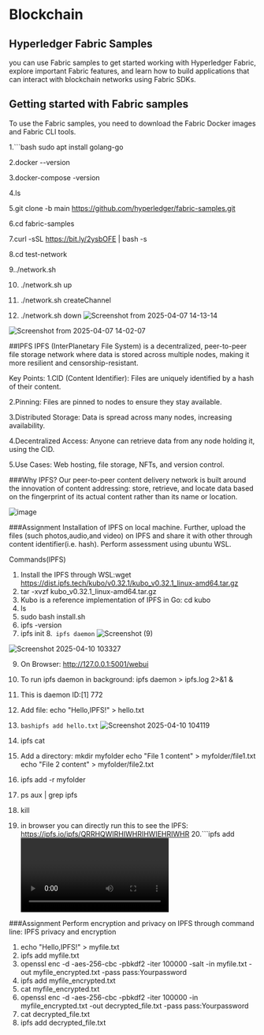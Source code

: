 # Blockchain
## Hyperledger Fabric Samples
you can use Fabric samples to get started working with Hyperledger Fabric, explore important Fabric features, and learn how to build applications that can interact with blockchain networks using Fabric SDKs. 

## Getting started with Fabric samples
To use the Fabric samples, you need to download the Fabric Docker images and Fabric CLI tools.

1.```bash
sudo apt install golang-go

  
2.docker --version

3.docker-compose -version

4.ls

5.git clone -b main https://github.com/hyperledger/fabric-samples.git

6.cd fabric-samples

7.curl -sSL https://bit.ly/2ysbOFE | bash -s

8.cd test-network

9../network.sh

10. ./network.sh up

11. ./network.sh createChannel

12. ./network.sh down
![Screenshot from 2025-04-07 14-13-14](https://github.com/user-attachments/assets/59c0e94f-690a-43a7-9d0d-e6cb4cf2b115)

![Screenshot from 2025-04-07 14-02-07](https://github.com/user-attachments/assets/6e7f6ad8-079d-4306-adca-b457d25ef317)

##IPFS
IPFS (InterPlanetary File System) is a decentralized, peer-to-peer file storage network where data is stored across multiple nodes, making it more resilient and censorship-resistant.

Key Points:
1.CID (Content Identifier): Files are uniquely identified by a hash of their content.

2.Pinning: Files are pinned to nodes to ensure they stay available.

3.Distributed Storage: Data is spread across many nodes, increasing availability.

4.Decentralized Access: Anyone can retrieve data from any node holding it, using the CID.

5.Use Cases: Web hosting, file storage, NFTs, and version control.

###Why IPFS?
Our peer-to-peer content delivery network is built around the innovation of content addressing: store, retrieve, and locate data based on the fingerprint of its actual content rather than its name or location.

![image](https://github.com/user-attachments/assets/a3ea5bb3-ed4e-4135-b233-3530834f04e0)

###Assignment
Installation of IPFS on local machine. Further, upload the files (such photos,audio,and video) on IPFS and share it with other through content identifier(i.e. hash).
Perform assessment using ubuntu WSL.

Commands(IPFS)
   1. Install the IPFS through WSL:wget
      https://dist.ipfs.tech/kubo/v0.32.1/kubo_v0.32.1_linux-amd64.tar.gz
   2. tar -xvzf kubo_v0.32.1_linux-amd64.tar.gz
   3. Kubo is a reference implementation of IPFS in Go: cd kubo
   4. ls
   5. sudo bash install.sh
   6. ipfs -version
   7. ipfs init
   8.``` ipfs daemon```
 ![Screenshot (9)](https://github.com/user-attachments/assets/af70e3f9-aa99-4900-bde5-1e702faec198)

 ![Screenshot 2025-04-10 103327](https://github.com/user-attachments/assets/c0b5fd35-2348-467b-a71c-d37f6e41305c)

   9. On Browser: http://127.0.0.1:5001/webui
   10. To run ipfs daemon in background: ipfs daemon > ipfs.log 2>&1 &
   11. This is daemon ID:[1] 772
   12. Add file: echo "Hello,IPFS!" > hello.txt
   13. ```bashipfs add hello.txt```
![Screenshot 2025-04-10 104119](https://github.com/user-attachments/assets/1400bd31-0ab7-480f-bb2d-a72c9f276b23)

   14. ipfs cat<CID>
   15. Add a directory:
       mkdir myfolder
       echo "File 1 content" > myfolder/file1.txt
       echo "File 2 content" > myfolder/file2.txt
   16. ipfs add -r myfolder
   17. ps aux | grep ipfs
   18. kill <PID>
   19. in browser you can directly run this to see the IPFS:
       https://ipfs.io/ipfs/QRRHQWIRHIWHRIHWIEHRIWHR
   20.```ipfs add <video path>
   ![Screenshot 2025-04-10 110430](https://github.com/user-attachments/assets/ded33e55-c2f9-4ee1-868a-aceb71be7ac0)



###Assignment
Perform encryption and privacy on IPFS through command line:
IPFS privacy and encryption
  1. echo "Hello,IPFS!" > myfile.txt
  2. ipfs add myfile.txt
  3. openssl enc -d -aes-256-cbc -pbkdf2 -iter 100000 -salt -in myfile.txt -out myfile_encrypted.txt -pass pass:Yourpassword
  4. ipfs add myfile_encrypted.txt
  5. cat myfile_encrypted.txt
  6. openssl enc -d -aes-256-cbc -pbkdf2 -iter 100000 -in myfile_encrypted.txt -out decrypted_file.txt -pass pass:Yourpassword
  7. cat decrypted_file.txt
  8. ipfs add decrypted_file.txt




